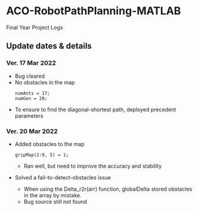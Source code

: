 # ACO-RobotPathPlanning-MATLAB
Final Year Project Logs
## Update dates & details
### Ver. 17 Mar 2022
* Bug cleared
* No obstacles in the map
  ```
  numAnts = 17;
  numGen = 20;
  ```
* To ensure to find the diagonal-shortest path, deployed precedent parameters

### Ver. 20 Mar 2022
* Added obstacles to the map
  ```
  gripMap(2:9, 5) = 1;
  ```
  * Ran well, but need to improve the accuracy and stability

* Solved a fail-to-detect-obstacles issue
  * When using the Delta_r2r(arr) function, globalDelta stored obstacles in the array by mistake.
  * Bug source still not found
